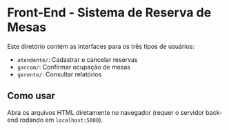# Front-End - Sistema de Reserva de Mesas

Este diretório contém as interfaces para os três tipos de usuários:

- `atendente/`: Cadastrar e cancelar reservas
- `garcom/`: Confirmar ocupação de mesas
- `gerente/`: Consultar relatórios

## Como usar

Abra os arquivos HTML diretamente no navegador (requer o servidor back-end rodando em `localhost:5000`).
